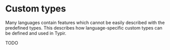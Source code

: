 # Custom types

Many languages contain features which cannot be easily described with the predefined types.
This describes how language-specific custom types can be defined and used in Typir.

TODO

